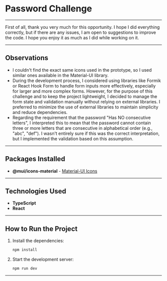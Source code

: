# Password Challenge

---

First of all, thank you very much for this opportunity. I hope I did everything correctly, but if there are any issues, I am open to suggestions to improve the code. I hope you enjoy it as much as I did while working on it.

---

## Observations

- I couldn't find the exact same icons used in the prototype, so I used similar ones available in the Material-UI library.
- During the development process, I considered using libraries like Formik or React Hook Form to handle form inputs more effectively, especially for larger and more complex forms. However, for the purpose of this challenge and to keep the project lightweight, I decided to manage the form state and validation manually without relying on external libraries. I preferred to minimize the use of external libraries to maintain simplicity and reduce dependencies.
- Regarding the requirement that the password "Has NO consecutive letters", I interpreted this to mean that the password cannot contain three or more letters that are consecutive in alphabetical order (e.g., "abc", "def"). I wasn't entirely sure if this was the correct interpretation, but I implemented the validation based on this assumption.

---

## Packages Installed

- **@mui/icons-material** - [Material-UI Icons](https://mui.com/material-ui/material-icons/)

---

## Technologies Used

- **TypeScript**
- **React**

---

## How to Run the Project

1. Install the dependencies:

   ```sh
   npm install
   ```

2. Start the development server:
   ```sh
   npm run dev
   ```

---
